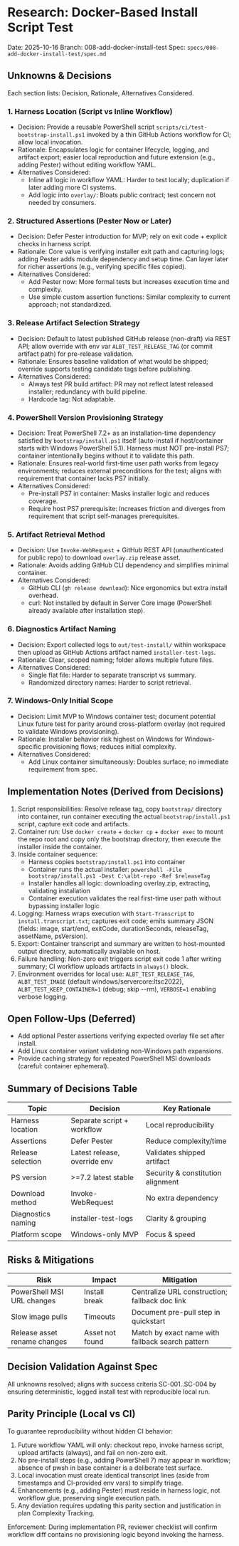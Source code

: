 # Research: Docker-Based Install Script Test

Date: 2025-10-16
Branch: 008-add-docker-install-test
Spec: `specs/008-add-docker-install-test/spec.md`

## Unknowns & Decisions

Each section lists: Decision, Rationale, Alternatives Considered.

### 1. Harness Location (Script vs Inline Workflow)
- Decision: Provide a reusable PowerShell script `scripts/ci/test-bootstrap-install.ps1` invoked by a thin GitHub Actions workflow for CI; allow local invocation.
- Rationale: Encapsulates logic for container lifecycle, logging, and artifact export; easier local reproduction and future extension (e.g., adding Pester) without editing workflow YAML.
- Alternatives Considered:
  - Inline all logic in workflow YAML: Harder to test locally; duplication if later adding more CI systems.
  - Add logic into `overlay/`: Bloats public contract; test concern not needed by consumers.

### 2. Structured Assertions (Pester Now or Later)
- Decision: Defer Pester introduction for MVP; rely on exit code + explicit checks in harness script.
- Rationale: Core value is verifying installer exit path and capturing logs; adding Pester adds module dependency and setup time. Can layer later for richer assertions (e.g., verifying specific files copied).
- Alternatives Considered:
  - Add Pester now: More formal tests but increases execution time and complexity.
  - Use simple custom assertion functions: Similar complexity to current approach; not standardized.

### 3. Release Artifact Selection Strategy
- Decision: Default to latest published GitHub release (non-draft) via REST API; allow override with env var `ALBT_TEST_RELEASE_TAG` (or commit artifact path) for pre-release validation.
- Rationale: Ensures baseline validation of what would be shipped; override supports testing candidate tags before publishing.
- Alternatives Considered:
  - Always test PR build artifact: PR may not reflect latest released installer; redundancy with build pipeline.
  - Hardcode tag: Not adaptable.

### 4. PowerShell Version Provisioning Strategy
- Decision: Treat PowerShell 7.2+ as an installation-time dependency satisfied by `bootstrap/install.ps1` itself (auto-install if host/container starts with Windows PowerShell 5.1). Harness must NOT pre-install PS7; container intentionally begins without it to validate this path.
- Rationale: Ensures real-world first-time user path works from legacy environments; reduces external preconditions for the test; aligns with requirement that container lacks PS7 initially.
- Alternatives Considered:
  - Pre-install PS7 in container: Masks installer logic and reduces coverage.
  - Require host PS7 prerequisite: Increases friction and diverges from requirement that script self-manages prerequisites.

### 5. Artifact Retrieval Method
- Decision: Use `Invoke-WebRequest` + GitHub REST API (unauthenticated for public repo) to download `overlay.zip` release asset.
- Rationale: Avoids adding GitHub CLI dependency and simplifies minimal container.
- Alternatives Considered:
  - GitHub CLI (`gh release download`): Nice ergonomics but extra install overhead.
  - curl: Not installed by default in Server Core image (PowerShell already available after installation step).

### 6. Diagnostics Artifact Naming
- Decision: Export collected logs to `out/test-install/` within workspace then upload as GitHub Actions artifact named `installer-test-logs`.
- Rationale: Clear, scoped naming; folder allows multiple future files.
- Alternatives Considered:
  - Single flat file: Harder to separate transcript vs summary.
  - Randomized directory names: Harder to script retrieval.

### 7. Windows-Only Initial Scope
- Decision: Limit MVP to Windows container test; document potential Linux future test for parity around cross-platform overlay (not required to validate Windows provisioning).
- Rationale: Installer behavior risk highest on Windows for Windows-specific provisioning flows; reduces initial complexity.
- Alternatives Considered:
  - Add Linux container simultaneously: Doubles surface; no immediate requirement from spec.

## Implementation Notes (Derived from Decisions)

1. Script responsibilities: Resolve release tag, copy `bootstrap/` directory into container, run container executing the actual `bootstrap/install.ps1` script, capture exit code and artifacts.
2. Container run: Use `docker create` + `docker cp` + `docker exec` to mount the repo root and copy only the bootstrap directory, then execute the installer inside the container.
3. Inside container sequence:
   - Harness copies `bootstrap/install.ps1` into container
   - Container runs the actual installer: `powershell -File bootstrap/install.ps1 -Dest C:\albt-repo -Ref $releaseTag`
   - Installer handles all logic: downloading overlay.zip, extracting, validating installation
   - Container execution validates the real first-time user path without bypassing installer logic
4. Logging: Harness wraps execution with `Start-Transcript` to `install.transcript.txt`; captures exit code; emits summary JSON (fields: image, start/end, exitCode, durationSeconds, releaseTag, assetName, psVersion).
5. Export: Container transcript and summary are written to host-mounted output directory, automatically available on host.
6. Failure handling: Non-zero exit triggers script exit code 1 after writing summary; CI workflow uploads artifacts in `always()` block.
7. Environment overrides for local use: `ALBT_TEST_RELEASE_TAG`, `ALBT_TEST_IMAGE` (default windows/servercore:ltsc2022), `ALBT_TEST_KEEP_CONTAINER=1` (debug; skip --rm), `VERBOSE=1` enabling verbose logging.

## Open Follow-Ups (Deferred)
- Add optional Pester assertions verifying expected overlay file set after install.
- Add Linux container variant validating non-Windows path expansions.
- Provide caching strategy for repeated PowerShell MSI downloads (careful: container ephemeral).

## Summary of Decisions Table

| Topic | Decision | Key Rationale |
|-------|----------|---------------|
| Harness location | Separate script + workflow | Local reproducibility |
| Assertions | Defer Pester | Reduce complexity/time |
| Release selection | Latest release, override env | Validates shipped artifact |
| PS version | >=7.2 latest stable | Security & constitution alignment |
| Download method | Invoke-WebRequest | No extra dependency |
| Diagnostics naming | installer-test-logs | Clarity & grouping |
| Platform scope | Windows-only MVP | Focus & speed |

## Risks & Mitigations

| Risk | Impact | Mitigation |
|------|--------|------------|
| PowerShell MSI URL changes | Install break | Centralize URL construction; fallback doc link |
| Slow image pulls | Timeouts | Document pre-pull step in quickstart |
| Release asset rename changes | Asset not found | Match by exact name with fallback search pattern |

## Decision Validation Against Spec
All unknowns resolved; aligns with success criteria SC-001..SC-004 by ensuring deterministic, logged install test with reproducible local run.

## Parity Principle (Local vs CI)
To guarantee reproducibility without hidden CI behavior:
1. Future workflow YAML will only: checkout repo, invoke harness script, upload artifacts (always), and fail on non-zero exit.
2. No pre-install steps (e.g., adding PowerShell 7) may appear in workflow; absence of pwsh in base container is a deliberate test surface.
3. Local invocation must create identical transcript lines (aside from timestamps and CI-provided env vars) to simplify triage.
4. Enhancements (e.g., adding Pester) must reside in harness logic, not workflow glue, preserving single execution path.
5. Any deviation requires updating this parity section and justification in plan Complexity Tracking.

Enforcement: During implementation PR, reviewer checklist will confirm workflow diff contains no provisioning logic beyond invoking the harness.
